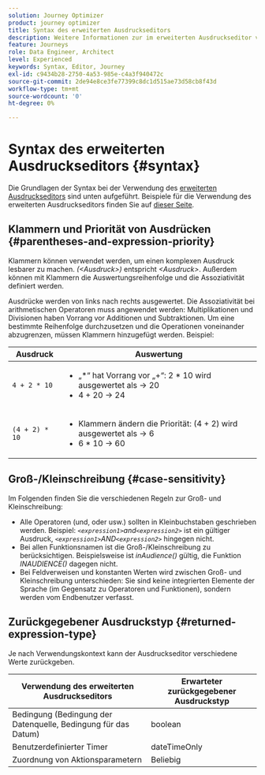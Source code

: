 ```yaml
---
solution: Journey Optimizer
product: journey optimizer
title: Syntax des erweiterten Ausdruckseditors
description: Weitere Informationen zur im erweiterten Ausdruckseditor verwendete Syntax
feature: Journeys
role: Data Engineer, Architect
level: Experienced
keywords: Syntax, Editor, Journey
exl-id: c9434b28-2750-4a53-985e-c4a3f940472c
source-git-commit: 2de94e8ce3fe77399c8dc1d515ae73d58cb8f43d
workflow-type: tm+mt
source-wordcount: '0'
ht-degree: 0%

---
```


# Syntax des erweiterten Ausdruckseditors {#syntax}

Die Grundlagen der Syntax bei der Verwendung des [erweiterten Ausdruckseditors](expressionadvanced.md) sind unten aufgeführt. Beispiele für die Verwendung des erweiterten Ausdruckseditors finden Sie auf [dieser Seite](advanced-editor-use-cases.md).

## Klammern und Priorität von Ausdrücken {#parentheses-and-expression-priority}

Klammern können verwendet werden, um einen komplexen Ausdruck lesbarer zu machen. _(&lt;Ausdruck>)_ entspricht _&lt;Ausdruck>_. Außerdem können mit Klammern die Auswertungsreihenfolge und die Assoziativität definiert werden.

Ausdrücke werden von links nach rechts ausgewertet. Die Assoziativität bei arithmetischen Operatoren muss angewendet werden: Multiplikationen und Divisionen haben Vorrang vor Additionen und Subtraktionen. Um eine bestimmte Reihenfolge durchzusetzen und die Operationen voneinander abzugrenzen, müssen Klammern hinzugefügt werden. Beispiel:

<!--```5 + 2 * 10 = 25, and (5 + 2) * 10 = 70```-->

| Ausdruck | Auswertung |
|--- |--- |
| `4 + 2 * 10` | <ul><li>„*“ hat Vorrang vor „+“: 2 * 10 wird ausgewertet als → 20</li><li>4 + 20 → 24</li></ul> |
| `(4 + 2) * 10` | <ul><li>Klammern ändern die Priorität: (4 + 2) wird ausgewertet als → 6</li><li> 6 * 10 → 60</li></ul> |

## Groß-/Kleinschreibung {#case-sensitivity}

Im Folgenden finden Sie die verschiedenen Regeln zur Groß- und Kleinschreibung:

* Alle Operatoren (und, oder usw.) sollten in Kleinbuchstaben geschrieben werden. Beispiel: _`<expression1>`and`<expression2>`_ ist ein gültiger Ausdruck, _`<expression1>`AND`<expression2>`_ hingegen nicht.
* Bei allen Funktionsnamen ist die Groß-/Kleinschreibung zu berücksichtigen. Beispielsweise ist _inAudience()_ gültig, die Funktion _INAUDIENCE()_ dagegen nicht.
* Bei Feldverweisen und konstanten Werten wird zwischen Groß- und Kleinschreibung unterschieden: Sie sind keine integrierten Elemente der Sprache (im Gegensatz zu Operatoren und Funktionen), sondern werden vom Endbenutzer verfasst.

## Zurückgegebener Ausdruckstyp {#returned-expression-type}

Je nach Verwendungskontext kann der Ausdruckseditor verschiedene Werte zurückgeben.

| Verwendung des erweiterten Ausdruckseditors | Erwarteter zurückgegebener Ausdruckstyp |
|--- |--- |
| Bedingung (Bedingung der Datenquelle, Bedingung für das Datum) | boolean |
| Benutzerdefinierter Timer | dateTimeOnly |
| Zuordnung von Aktionsparametern | Beliebig |
